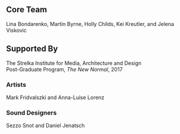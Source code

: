 ## Core Team ##
Lina Bondarenko, Martin Byrne, Holly Childs, Kei Kreutler, and Jelena Viskovic

## Supported By ##
The Strelka Institute for Media, Architecture and Design  
Post-Graduate Program, *The New Normal*, 2017 

### Artists ###
Mark Fridvalszki and Anna-Luise Lorenz

### Sound Designers ###
Sezzo Snot and Daniel Jenatsch
